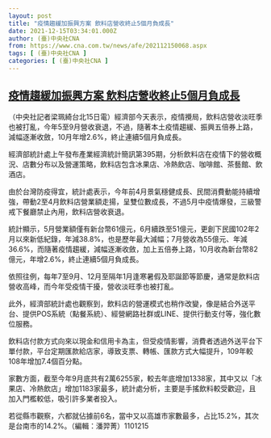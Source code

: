 ```yaml
---
layout: post
title: "疫情趨緩加振興方案 飲料店營收終止5個月負成長"
date: 2021-12-15T03:34:01.000Z
author: (臺)中央社CNA
from: https://www.cna.com.tw/news/afe/202112150068.aspx
tags: [ (臺)中央社CNA ]
categories: [ (臺)中央社CNA ]
---
```

<!--1639539241000-->
[疫情趨緩加振興方案 飲料店營收終止5個月負成長](https://www.cna.com.tw/news/afe/202112150068.aspx)
------

<div>
<div></div><div><p>（中央社記者梁珮綺台北15日電）經濟部今天表示，疫情攪局，飲料店營收淡旺季也被打亂，今年5至9月營收衰退，不過，隨著本土疫情趨緩、振興五倍券上路，減幅逐漸收斂，10月年增2.6%，終止連續5個月負成長。</p><p>經濟部統計處上午發布產業經濟統計簡訊第395期，分析飲料店在疫情下的營收概況、店數分布以及營運策略，飲料店包含冰果店、冷熱飲店、咖啡館、茶藝館、飲酒店。</p><p>由於台灣防疫得宜，統計處表示，今年前4月景氣穩健成長、民間消費動能持續增強，帶動2至4月飲料店營業額走揚，呈雙位數成長，不過5月中疫情爆發，三級警戒下餐廳禁止內用，飲料店營收衰退。</p><p>統計顯示，5月營業額僅有新台幣61億元，6月續跌至51億元，更創下民國102年2月以來新低紀錄，年減38.8%，也是歷年最大減幅；7月營收為55億元、年減36.6%，而隨著疫情趨緩，減幅逐漸收斂，加上五倍券上路，10月收為新台幣82億元，年增2.6%，終止連續5個月負成長。</p><p>依照往例，每年7至9月、12月至隔年1月逢寒暑假及耶誕節等節慶，通常是飲料店營收高峰，而今年受疫情干擾，營收淡旺季也被打亂。</p><p>此外，經濟部統計處也觀察到，飲料店的營運模式也稍作改變，像是結合外送平台、提供POS系統（點餐系統）、經營網路社群或LINE、提供行動支付等，強化數位服務。</p><p>飲料店付款方式向來以現金和信用卡為主，但受疫情影響，消費者透過外送平台下單付款，平台定期匯款給店家，導致支票、轉帳、匯款方式大幅提升，109年較108年增加7.4個百分點。</p><p>家數方面，截至今年9月底共有2萬6255家，較去年底增加1338家，其中又以「冰果店、冷熱飲店」增加1183家最多，統計處分析，主要是手搖飲料較受歡迎，且加入門檻較低，吸引許多業者投入。</p><p>若從縣市觀察，六都就佔據前6名，當中又以高雄市家數最多，占比15.2%，其次是台南市的14.2%。（編輯：潘羿菁）1101215</p></div>
</div>
